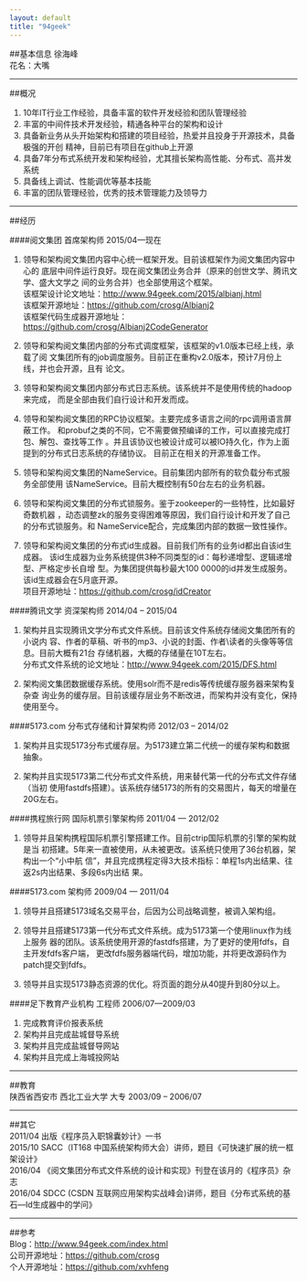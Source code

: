 ```yaml
---
layout: default
title: "94geek"
---
```

##基本信息
徐海峰  
花名：大嘴  

* * *

##概况  

1. 10年IT行业工作经验，具备丰富的软件开发经验和团队管理经验  
2. 丰富的中间件技术开发经验，精通各种平台的架构和设计  
3. 具备新业务从头开始架构和搭建的项目经验，热爱并且投身于开源技术，具备极强的开创
精神，目前已有项目在github上开源  
4. 具备7年分布式系统开发和架构经验，尤其擅长架构高性能、分布式、高并发系统  
5. 具备线上调试、性能调优等基本技能  
6. 丰富的团队管理经验，优秀的技术管理能力及领导力  

* * *

##经历  

####阅文集团  首席架构师  2015/04—现在  

1.   领导和架构阅文集团内容中心统一框架开发。目前该框架作为阅文集团内容中心的
 底层中间件运行良好。现在阅文集团业务合并（原来的创世文学、腾讯文学、盛大文学之
 间的业务合并）也全部使用这个框架。  
该框架设计论文地址：http://www.94geek.com/2015/albianj.html  
该框架开源地址：https://github.com/crosg/Albianj2   
该框架代码生成器开源地址：https://github.com/crosg/Albianj2CodeGenerator  

2.   领导和架构阅文集团内部的分布式调度框架，该框架的v1.0版本已经上线，承载了阅
文集团所有的job调度服务。目前正在重构v2.0版本，预计7月份上线，并也会开源，且有
论文。  

3.  领导和架构阅文集团内部分布式日志系统。该系统并不是使用传统的hadoop来完成，
而是全部由我们自行设计和开发而成。  

4.  领导和架构阅文集团的RPC协议框架。主要完成多语言之间的rpc调用语言屏蔽工作。
和probuf之类的不同，它不需要做预编译的工作，可以直接完成打包、解包、查找等工作
。并且该协议也被设计成可以被IO持久化，作为上面提到的分布式日志系统的存储协议。
目前正在相关的开源准备工作。  

5.  领导和架构阅文集团的NameService。目前集团内部所有的软负载分布式服务全部使用
该NameService。目前大概控制有50台左右的业务机器。  

6.  领导和架构阅文集团的分布式锁服务。鉴于zookeeper的一些特性，比如最好奇数机器
，动态调整zk的服务变得困难等原因，我们自行设计和开发了自己的分布式锁服务。和
NameService配合，完成集团内部的数据一致性操作。  

7.  领导和架构阅文集团的分布式id生成器。目前我们所有的业务id都出自该id生成器。
该id生成器为业务系统提供3种不同类型的id：每秒递增型、逻辑递增型、严格定步长自增
型。为集团提供每秒最大100 0000的id并发生成服务。该id生成器会在5月底开源。  
项目开源地址：https://github.com/crosg/idCreator  

####腾讯文学 资深架构师  2014/04 – 2015/04  

1.   架构并且实现腾讯文学分布式文件系统。目前该文件系统存储阅文集团所有的小说内
容、作者的草稿、听书的mp3、小说的封面、作者\读者的头像等等信息。目前大概有21台
存储机器，大概的存储量在10T左右。  
分布式文件系统的论文地址：http://www.94geek.com/2015/DFS.html  

2.   架构阅文集团数据缓存系统。使用solr而不是redis等传统缓存服务器来架构复杂查
询业务的缓存层。目前该缓存层业务不断改进，而架构并没有变化，保持使用至今。  

####5173.com 分布式存储和计算架构师 2012/03 – 2014/02  

1.   架构并且实现5173分布式缓存层。为5173建立第二代统一的缓存架构和数据抽象。  

2.   架构并且实现5173第二代分布式文件系统，用来替代第一代的分布式文件存储（当初
使用fastdfs搭建）。该系统存储5173的所有的交易图片，每天的增量在20G左右。  

####携程旅行网 国际机票引擎架构师 2011/04 — 2012/02  

1.   领导并且架构携程国际机票引擎搭建工作。目前ctrip国际机票的引擎的架构就是当
初搭建。5年来一直被使用，从未被更改。该系统只使用了36台机器，架构出一个“小中航
信”，并且完成携程定得3大技术指标：单程1s内出结果、往返2s内出结果、多段6s内出结
果。  

####5173.com 架构师 2009/04 — 2011/04  
1.   领导并且搭建5173域名交易平台，后因为公司战略调整，被调入架构组。  

2.   领导并且搭建5173第一代分布式文件系统。成为5173第一个使用linux作为线上服务
器的团队。该系统使用开源的fastdfs搭建，为了更好的使用fdfs，自主开发fdfs客户端，
更改fdfs服务器端代码，增加功能，并将更改源码作为patch提交到fdfs。  

3.   领导并且实现5173静态资源的优化。将页面的跑分从40提升到80分以上。  

####足下教育产业机构 工程师 2006/07—2009/03  

1.   完成教育评价报表系统  
2.   架构并且完成盐城督导系统  
3.   架构并且完成盐城督导网站  
4.   架构并且完成上海城投网站  

* * *

##教育  
陕西省西安市  西北工业大学 大专  2003/09 – 2006/07  

* * *

##其它  
2011/04 出版《程序员入职锦囊妙计》一书  
2015/10 SACC（IT168 中国系统架构师大会）讲师，题目《可快速扩展的统一框架设计》  
2016/04 《阅文集团分布式文件系统的设计和实现》刊登在该月的《程序员》杂志  
2016/04 SDCC (CSDN 互联网应用架构实战峰会)讲师，题目《分布式系统的基石—Id生成器中的学问》  

* * *

##参考  
Blog：http://www.94geek.com/index.html  
公司开源地址：https://github.com/crosg  
个人开源地址：https://github.com/xvhfeng  
